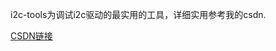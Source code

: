 i2c-tools为调试i2c驱动的最实用的工具，详细实用参考我的csdn.

[CSDN链接](https://blog.csdn.net/u010164190/article/details/78438787)
